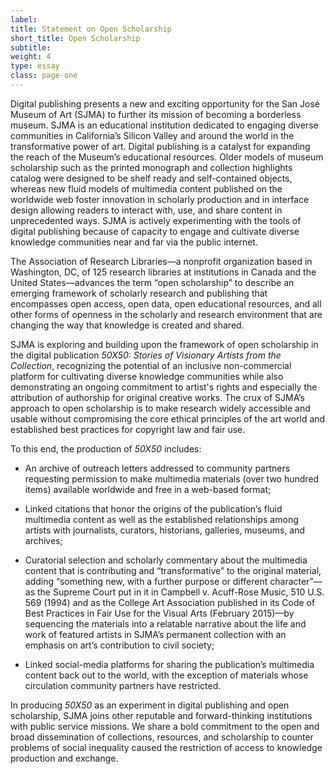 ```yaml
---
label:
title: Statement on Open Scholarship
short_title: Open Scholarship
subtitle:
weight: 4
type: essay
class: page-one
---
```


Digital publishing presents a new and exciting opportunity for the San José Museum of Art (SJMA) to further its mission of becoming a borderless museum. SJMA is an educational institution dedicated to engaging diverse communities in California’s Silicon Valley and around the world in the transformative power of art. Digital publishing is a catalyst for expanding the reach of the Museum’s educational resources. Older models of museum scholarship such as the printed monograph and collection highlights catalog were designed to be shelf ready and self-contained objects, whereas new fluid models of multimedia content published on the worldwide web foster innovation in scholarly production and in interface design allowing readers to interact with, use, and share content in unprecedented ways. SJMA is actively experimenting with the tools of digital publishing because of capacity to engage and cultivate diverse knowledge communities near and far via the public internet.

The Association of Research Libraries&mdash;a nonprofit organization based in Washington, DC, of 125 research libraries at institutions in Canada and the United States&mdash;advances the term “open scholarship” to describe an emerging framework of scholarly research and publishing that encompasses open access, open data, open educational resources, and all other forms of openness in the scholarly and research environment that are changing the way that knowledge is created and shared.

SJMA is exploring and building upon the framework of open scholarship in the digital publication *50X50: Stories of Visionary Artists from the Collection*, recognizing the potential of an inclusive non-commercial platform for cultivating diverse knowledge communities while also demonstrating an ongoing commitment to artist's rights and especially the attribution of authorship for original creative works. The crux of SJMA’s approach to open scholarship is to make research widely accessible and usable without compromising the core ethical principles of the art world and established best practices for copyright law and fair use.

To this end, the production of *50X50* includes:

- An archive of outreach letters addressed to community partners requesting permission to make multimedia materials (over two hundred items) available worldwide and free in a web-based format;

- Linked citations that honor the origins of the publication’s fluid multimedia content as well as the established relationships among artists with journalists, curators, historians, galleries, museums, and archives;

- Curatorial selection and scholarly commentary about the multimedia content that is contributing and “transformative” to the original material, adding “something new, with a further purpose or different character”—as the Supreme Court put in it in Campbell v. Acuff-Rose Music, 510 U.S. 569 (1994) and as the College Art Association published in its Code of Best Practices in Fair Use for the Visual Arts (February 2015)—by sequencing the materials into a relatable narrative about the life and work of featured artists in SJMA’s permanent collection with an emphasis on art’s contribution to civil society;

- Linked social-media platforms for sharing the publication’s multimedia content back out to the world, with the exception of materials whose circulation community partners have restricted.

In producing *50X50* as an experiment in digital publishing and open scholarship, SJMA joins other reputable and forward-thinking institutions with public service missions. We share a bold commitment to the open and broad dissemination of collections, resources, and scholarship to counter problems of social inequality caused the  restriction of access to knowledge production and exchange.
